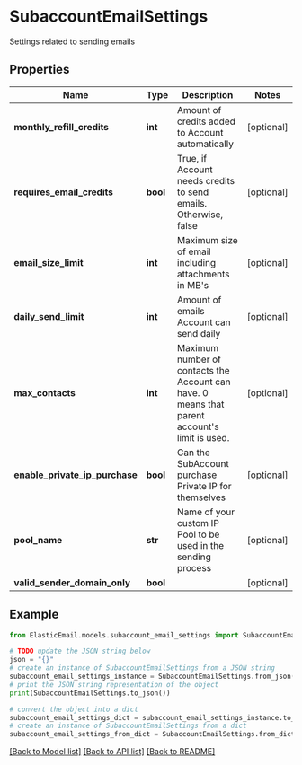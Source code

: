# SubaccountEmailSettings

Settings related to sending emails

## Properties

Name | Type | Description | Notes
------------ | ------------- | ------------- | -------------
**monthly_refill_credits** | **int** | Amount of credits added to Account automatically | [optional] 
**requires_email_credits** | **bool** | True, if Account needs credits to send emails. Otherwise, false | [optional] 
**email_size_limit** | **int** | Maximum size of email including attachments in MB&#39;s | [optional] 
**daily_send_limit** | **int** | Amount of emails Account can send daily | [optional] 
**max_contacts** | **int** | Maximum number of contacts the Account can have. 0 means that parent account&#39;s limit is used. | [optional] 
**enable_private_ip_purchase** | **bool** | Can the SubAccount purchase Private IP for themselves | [optional] 
**pool_name** | **str** | Name of your custom IP Pool to be used in the sending process | [optional] 
**valid_sender_domain_only** | **bool** |  | [optional] 

## Example

```python
from ElasticEmail.models.subaccount_email_settings import SubaccountEmailSettings

# TODO update the JSON string below
json = "{}"
# create an instance of SubaccountEmailSettings from a JSON string
subaccount_email_settings_instance = SubaccountEmailSettings.from_json(json)
# print the JSON string representation of the object
print(SubaccountEmailSettings.to_json())

# convert the object into a dict
subaccount_email_settings_dict = subaccount_email_settings_instance.to_dict()
# create an instance of SubaccountEmailSettings from a dict
subaccount_email_settings_from_dict = SubaccountEmailSettings.from_dict(subaccount_email_settings_dict)
```
[[Back to Model list]](../README.md#documentation-for-models) [[Back to API list]](../README.md#documentation-for-api-endpoints) [[Back to README]](../README.md)


